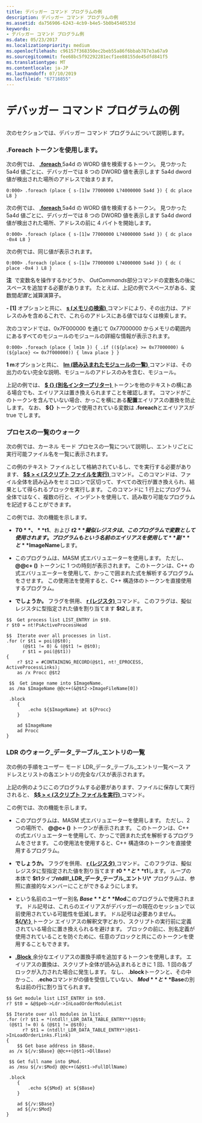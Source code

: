 ```yaml
---
title: デバッガー コマンド プログラムの例
description: デバッガー コマンド プログラムの例
ms.assetid: da756906-6243-4cb9-b4e5-5b0b4540533d
keywords:
- デバッガー コマンド プログラム例
ms.date: 05/23/2017
ms.localizationpriority: medium
ms.openlocfilehash: c96157f368350ec2beb55a86f6bbab787e3a67a9
ms.sourcegitcommit: fee68bc5f92292281ecf1ee88155de45dfd841f5
ms.translationtype: MT
ms.contentlocale: ja-JP
ms.lasthandoff: 07/10/2019
ms.locfileid: "67716855"
---
```

# <a name="debugger-command-program-examples"></a>デバッガー コマンド プログラムの例


## <span id="ddk_debugger_command_program_examples_dbg"></span><span id="DDK_DEBUGGER_COMMAND_PROGRAM_EXAMPLES_DBG"></span>


次のセクションでは、デバッガー コマンド プログラムについて説明します。

### <a name="span-idusingtheforeachtokenspanspan-idusingtheforeachtokenspanusing-the-foreach-token"></a><span id="using_the__foreach_token"></span><span id="USING_THE__FOREACH_TOKEN"></span>.Foreach トークンを使用します。

次の例では、 [ **.foreach** ](-foreach.md) 5a4d の WORD 値を検索するトークン。 見つかった 5a4d 値ごとに、デバッガーでは 8 つの DWORD 値を表示します 5a4d dword 値が検出された場所のアドレスで始まります。

```dbgcmd
0:000> .foreach (place { s-[1]w 77000000 L?4000000 5a4d }) { dc place L8 } 
```

次の例では、 [ **.foreach** ](-foreach.md) 5a4d の WORD 値を検索するトークン。 見つかった 5a4d 値ごとに、デバッガーでは 8 つの DWORD 値を表示します 5a4d dword 値が検出された場所、アドレスの前に 4 バイトを開始します。

```dbgcmd
0:000> .foreach (place { s-[1]w 77000000 L?4000000 5a4d }) { dc place -0x4 L8 } 
```

次の例では、同じ値が表示されます。

```dbgcmd
0:000> .foreach (place { s-[1]w 77000000 L?4000000 5a4d }) { dc ( place -0x4 ) L8 } 
```

**注**  で変数名を操作するかどうか、 *OutCommands*部分コマンドの変数名の後にスペースを追加する必要があります。 たとえば、上記の例でスペースがある、変数間*配置*と減算演算子。

 

**- \[1\]** オプションと共に、 [ **s (メモリの検索)** ](s--search-memory-.md)コマンドにより、その出力は、アドレスのみを含めるこれで、これらのアドレスにある値ではなくは検索します。

次のコマンドでは、0x7F000000 を通じて 0x77000000 からメモリの範囲内にあるすべてのモジュールのモジュールの詳細な情報が表示されます。

```dbgcmd
0:000> .foreach (place { lm1m }) { .if ((${place} >= 0x77000000) & (${place} <= 0x7f000000)) { lmva place } } 
```

**1 m**オプションと共に、 [ **lm (読み込まれたモジュールの一覧)** ](lm--list-loaded-modules-.md)コマンドは、その出力のない完全な説明、モジュールのアドレスのみを含む、モジュール。

上記の例では、 [ **$ {} (別名インタープリター)** ](-------alias-interpreter-.md)トークンを他のテキストの横にある場合でも、エイリアスは置き換えられますことを確認します。 コマンドがこのトークンを含んでいない場合、かっこを横にある**配置**エイリアスの置換を防止します。 なお、 **${}** トークンで使用されている変数は **.foreach**とエイリアスが true でします。

### <a name="span-idwalkingtheprocesslistspanspan-idwalkingtheprocesslistspanwalking-the-process-list"></a><span id="walking_the_process_list"></span><span id="WALKING_THE_PROCESS_LIST"></span>プロセスの一覧のウォーク

次の例では、カーネル モード プロセスの一覧について説明し、エントリごとに実行可能ファイル名を一覧に表示されます。

この例のテキスト ファイルとして格納されているし、でを実行する必要があります、 [  **$$ &gt; &lt; (スクリプト ファイルを実行)** ](-----------------------a---run-script-file-.md)コマンド。 このコマンドは、ファイル全体を読み込みをセミコロンで区切って、すべての改行が置き換えられ、結果として得られるブロックを実行します。 このコマンドに 1 行上にプログラム全体ではなく、複数の行と、インデントを使用して、読み取り可能なプログラムを記述することができます。

この例では、次の機能を示します。

-   **$T0**、 **$t1**、および **$t2**擬似レジスタは、このプログラムで変数として使用されます。 プログラムもという名前のエイリアスを使用して**副**と **$ImageName**します。

-   このプログラムは、MASM 式エバリュエーターを使用します。 ただし、 **@@c+ ()** トークンに 1 つの時刻が表示されます。 このトークンは、C++ の式エバリュエーターを使用して、かっこで囲まれた式を解析するプログラムをさせます。 この使用法を使用すると、C++ 構造体のトークンを直接使用するプログラム。

-   **でしょうか。** フラグを併用、 [ **r (レジスタ)** ](r--registers-.md)コマンド。 このフラグは、擬似レジスタに型指定された値を割り当てます **$t2**します。

```dbgcmd
$$  Get process list LIST_ENTRY in $t0.
r $t0 = nt!PsActiveProcessHead

$$  Iterate over all processes in list.
.for (r $t1 = poi(@$t0);
      (@$t1 != 0) & (@$t1 != @$t0);
      r $t1 = poi(@$t1))
{
    r? $t2 = #CONTAINING_RECORD(@$t1, nt!_EPROCESS, ActiveProcessLinks);
    as /x Procc @$t2

 $$  Get image name into $ImageName.
 as /ma $ImageName @@c++(&@$t2->ImageFileName[0])

 .block
    {
        .echo ${$ImageName} at ${Procc}
    }

    ad $ImageName
    ad Procc
}
```

### <a name="span-idwalkingtheldrdatatableentrylistspanspan-idwalkingtheldrdatatableentrylistspanwalking-the-ldrdatatableentry-list"></a><span id="walking_the_ldr_data_table_entry_list"></span><span id="WALKING_THE_LDR_DATA_TABLE_ENTRY_LIST"></span>LDR のウォーク\_データ\_テーブル\_エントリの一覧

次の例の手順をユーザー モード LDR\_データ\_テーブル\_エントリ一覧ベース アドレスとリストの各エントリの完全なパスが表示されます。

上記の例のようにこのプログラムする必要があります、ファイルに保存して実行されると、 [  **$$ &gt; &lt; (スクリプト ファイルを実行)** ](-----------------------a---run-script-file-.md)コマンド。

この例では、次の機能を示します。

- このプログラムは、MASM 式エバリュエーターを使用します。 ただし、2 つの場所で、 **@@c+ ()** トークンが表示されます。 このトークンは、C++ の式エバリュエーターを使用して、かっこで囲まれた式を解析するプログラムをさせます。 この使用法を使用すると、C++ 構造体のトークンを直接使用するプログラム。

- **でしょうか。** フラグを併用、 [ **r (レジスタ)** ](r--registers-.md)コマンド。 このフラグは、擬似レジスタに型指定された値を割り当てます **$t0**と **$t1**します。 ループの本体で **$t1**タイプ**ntdll!\_LDR\_データ\_テーブル\_エントリ\\\*** プログラムは、参照に直接的なメンバーにことができるようにします。

- という名前のユーザー別名 **$Base**と **$Mod**このプログラムで使用されます。 ドル記号は、これらのエイリアスがデバッガーの現在のセッションで以前使用されている可能性を低減します。 ドル記号は必要ありません。 [ **${/V:}** ](-------alias-interpreter-.md)トークン エイリアスの解釈文字どおり、スクリプトの実行前に定義されている場合に置き換えられるを避けます。 ブロックの前に、別名定義が使用されていることを防ぐために、任意のブロックと共にこのトークンを使用することもできます。

- [ **.Block** ](-block.md)余分なエイリアスの置換手順を追加するトークンを使用します。 エイリアスの置換は、スクリプト全体が読み込まれるときに 1 回、1 回の各ブロックが入力された場合に発生します。 なし、 **.block**トークンと、その中かっこ、 **.echo**コマンドがの値を受信していない、 **$Mod**と **$Base**の別名は前の行に割り当てられます。

```dbgcmd
$$ Get module list LIST_ENTRY in $t0.
r? $t0 = &@$peb->Ldr->InLoadOrderModuleList
 
$$ Iterate over all modules in list.
.for (r? $t1 = *(ntdll!_LDR_DATA_TABLE_ENTRY**)@$t0;
 (@$t1 != 0) & (@$t1 != @$t0);
      r? $t1 = (ntdll!_LDR_DATA_TABLE_ENTRY*)@$t1->InLoadOrderLinks.Flink)
{
    $$ Get base address in $Base.
 as /x ${/v:$Base} @@c++(@$t1->DllBase)
 
 $$ Get full name into $Mod.
 as /msu ${/v:$Mod} @@c++(&@$t1->FullDllName)
 
 .block
    {
        .echo ${$Mod} at ${$Base}
    }
 
    ad ${/v:$Base}
    ad ${/v:$Mod}
}
```

 

 





